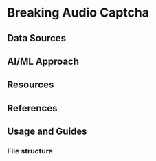 # Breaking Audio Captcha

## Data Sources

## AI/ML Approach

## Resources

## References

## Usage and Guides

### File structure